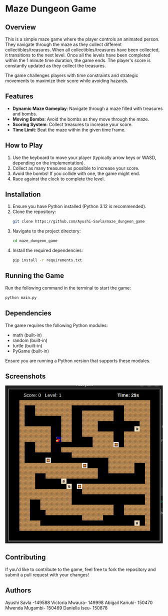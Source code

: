 # Maze Dungeon Game

## Overview
This is a simple maze game where the player controls an animated person. They navigate through the maze as they collect different collectibles/treasures. When all collectibles/treasures have been collected, it transitions to the next level. Once all the levels have been completed within the 1 minute time duration, the game ends. The player's score is constantly updated as they collect the treasures.


The game challenges players with time constraints and strategic movements to maximize their score while avoiding hazards.

## Features
- **Dynamic Maze Gameplay**: Navigate through a maze filled with treasures and bombs.
- **Moving Bombs**: Avoid the bombs as they move through the maze.
- **Scoring System**: Collect treasures to increase your score.
- **Time Limit**: Beat the maze within the given time frame.

## How to Play
1. Use the keyboard to move your player (typically arrow keys or WASD, depending on the implementation).
2. Collect as many treasures as possible to increase your score.
3. Avoid the bombs! If you collide with one, the game might end.
4. Race against the clock to complete the level.

## Installation
1. Ensure you have Python installed (Python 3.12 is recommended).
2. Clone the repository:
   ```bash
   git clone https://github.com/Ayushi-Savla/maze_dungeon_game
   ```
3. Navigate to the project directory:
   ```bash
   cd maze_dungeon_game
   ```
4. Install the required dependencies:
   ```bash
   pip install -r requirements.txt
   ```

## Running the Game
Run the following command in the terminal to start the game:
```bash
python main.py
```

## Dependencies
The game requires the following Python modules:
- math (built-in)
- random (built-in)
- turtle (built-in)
- PyGame (built-in)

Ensure you are running a Python version that supports these modules.

## Screenshots
![Game Screenshot](img.png)

## Contributing
If you'd like to contribute to the game, feel free to fork the repository and submit a pull request with your changes!


## Authors
Ayushi Savla -149588
Victoria Mwaura- 149998
Abigail Kariuki- 150470
Mwenda Mugambi- 150469
Daniella Iseu- 150878
